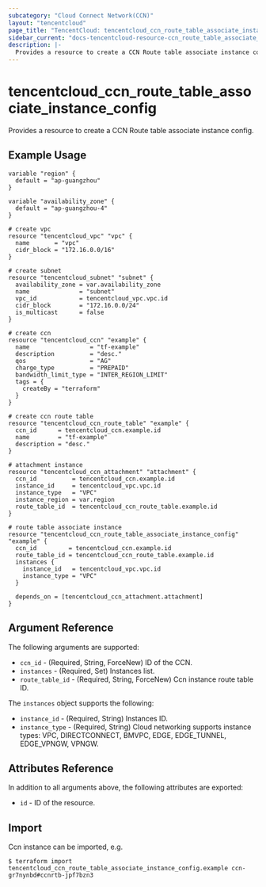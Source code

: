 ```yaml
---
subcategory: "Cloud Connect Network(CCN)"
layout: "tencentcloud"
page_title: "TencentCloud: tencentcloud_ccn_route_table_associate_instance_config"
sidebar_current: "docs-tencentcloud-resource-ccn_route_table_associate_instance_config"
description: |-
  Provides a resource to create a CCN Route table associate instance config.
---
```


# tencentcloud_ccn_route_table_associate_instance_config

Provides a resource to create a CCN Route table associate instance config.

## Example Usage

```hcl
variable "region" {
  default = "ap-guangzhou"
}

variable "availability_zone" {
  default = "ap-guangzhou-4"
}

# create vpc
resource "tencentcloud_vpc" "vpc" {
  name       = "vpc"
  cidr_block = "172.16.0.0/16"
}

# create subnet
resource "tencentcloud_subnet" "subnet" {
  availability_zone = var.availability_zone
  name              = "subnet"
  vpc_id            = tencentcloud_vpc.vpc.id
  cidr_block        = "172.16.0.0/24"
  is_multicast      = false
}

# create ccn
resource "tencentcloud_ccn" "example" {
  name                 = "tf-example"
  description          = "desc."
  qos                  = "AG"
  charge_type          = "PREPAID"
  bandwidth_limit_type = "INTER_REGION_LIMIT"
  tags = {
    createBy = "terraform"
  }
}

# create ccn route table
resource "tencentcloud_ccn_route_table" "example" {
  ccn_id      = tencentcloud_ccn.example.id
  name        = "tf-example"
  description = "desc."
}

# attachment instance
resource "tencentcloud_ccn_attachment" "attachment" {
  ccn_id          = tencentcloud_ccn.example.id
  instance_id     = tencentcloud_vpc.vpc.id
  instance_type   = "VPC"
  instance_region = var.region
  route_table_id  = tencentcloud_ccn_route_table.example.id
}

# route table associate instance
resource "tencentcloud_ccn_route_table_associate_instance_config" "example" {
  ccn_id         = tencentcloud_ccn.example.id
  route_table_id = tencentcloud_ccn_route_table.example.id
  instances {
    instance_id   = tencentcloud_vpc.vpc.id
    instance_type = "VPC"
  }

  depends_on = [tencentcloud_ccn_attachment.attachment]
}
```

## Argument Reference

The following arguments are supported:

* `ccn_id` - (Required, String, ForceNew) ID of the CCN.
* `instances` - (Required, Set) Instances list.
* `route_table_id` - (Required, String, ForceNew) Ccn instance route table ID.

The `instances` object supports the following:

* `instance_id` - (Required, String) Instances ID.
* `instance_type` - (Required, String) Cloud networking supports instance types: VPC, DIRECTCONNECT, BMVPC, EDGE, EDGE_TUNNEL, EDGE_VPNGW, VPNGW.

## Attributes Reference

In addition to all arguments above, the following attributes are exported:

* `id` - ID of the resource.



## Import

Ccn instance can be imported, e.g.

```
$ terraform import tencentcloud_ccn_route_table_associate_instance_config.example ccn-gr7nynbd#ccnrtb-jpf7bzn3
```

